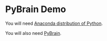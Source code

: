 # PyBrain Demo
You will need [Anaconda distribution of Python](https://www.continuum.io/downloads).

You will also need [PyBrain](https://github.com/pybrain/pybrain).

